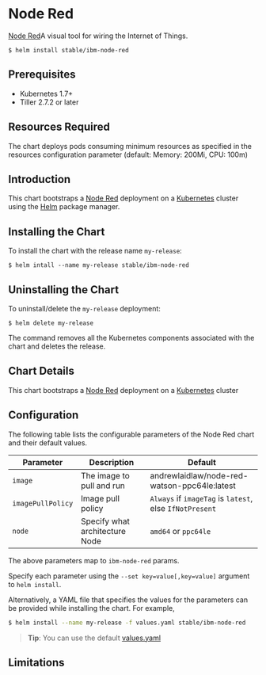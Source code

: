 # Node Red

[Node Red](http://nodered.org/)A visual tool for wiring the Internet of Things.

```console
$ helm install stable/ibm-node-red
```

## Prerequisites

- Kubernetes 1.7+
- Tiller 2.7.2 or later

## Resources Required
The chart deploys pods consuming minimum resources as specified in the resources configuration parameter (default: Memory: 200Mi, CPU: 100m)

## Introduction

This chart bootstraps a [Node Red](https://github.com/node-red/node-red) deployment on a [Kubernetes](http://kubernetes.io) cluster using the [Helm](https://helm.sh) package manager.


## Installing the Chart

To install the chart with the release name `my-release`:

```console
$ helm intall --name my-release stable/ibm-node-red
```

## Uninstalling the Chart

To uninstall/delete the `my-release` deployment:

```console
$ helm delete my-release
```

The command removes all the Kubernetes components associated with the chart and deletes the release.

## Chart Details
This chart bootstraps a [Node Red]( https://hub.docker.com/r/andrewlaidlaw/node-red-watson-ppc64le/ ) deployment on a [Kubernetes](http://kubernetes.io) cluster


## Configuration

The following table lists the configurable parameters of the Node Red chart and their default values.

|      Parameter            |          Description            |                         Default                         |
|---------------------------|---------------------------------|---------------------------------------------------------|
| `image`                   | The image to pull and run       | andrewlaidlaw/node-red-watson-ppc64le:latest            |
| `imagePullPolicy`         | Image pull policy               | `Always` if `imageTag` is `latest`, else `IfNotPresent` |
| `node`                    | Specify what architecture Node  | `amd64` or `ppc64le`                                    |


The above parameters map to `ibm-node-red` params.

Specify each parameter using the `--set key=value[,key=value]` argument to `helm install`. 

Alternatively, a YAML file that specifies the values for the parameters can be provided while installing the chart. For example,

```bash
$ helm install --name my-release -f values.yaml stable/ibm-node-red
```

> **Tip**: You can use the default [values.yaml](values.yaml)

## Limitations
